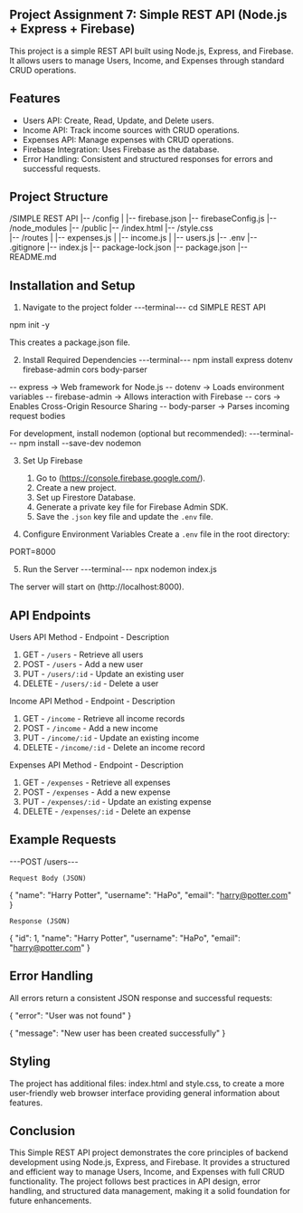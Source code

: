 ## Project Assignment 7: Simple REST API (Node.js + Express + Firebase)

This project is a simple REST API built using Node.js, Express, and Firebase. 
It allows users to manage Users, Income, and Expenses through standard CRUD operations.


## Features 

- Users API: Create, Read, Update, and Delete users.
- Income API: Track income sources with CRUD operations.
- Expenses API: Manage expenses with CRUD operations.
- Firebase Integration: Uses Firebase as the database.
- Error Handling: Consistent and structured responses for errors and successful requests.

## Project Structure 

/SIMPLE REST API
|-- /config
|   |-- firebase.json
    |-- firebaseConfig.js
|-- /node_modules
|-- /public
    |-- /index.html
    |-- /style.css	
|-- /routes
|   |-- expenses.js
|   |-- income.js
|   |-- users.js
|-- .env
|-- .gitignore
|-- index.js
|-- package-lock.json
|-- package.json
|-- README.md

## Installation and Setup 

1. Navigate to the project folder
---terminal---
cd SIMPLE REST API

npm init -y

This creates a package.json file.

2. Install Required Dependencies
---terminal---
npm install express dotenv firebase-admin cors body-parser

-- express → Web framework for Node.js
-- dotenv → Loads environment variables
-- firebase-admin → Allows interaction with Firebase
-- cors → Enables Cross-Origin Resource Sharing
-- body-parser → Parses incoming request bodies

For development, install nodemon (optional but recommended):
---terminal---
npm install --save-dev nodemon


3. Set Up Firebase
	1. Go to (https://console.firebase.google.com/).
	2. Create a new project.
	3. Set up Firestore Database.
	4. Generate a private key file for Firebase Admin SDK.
	5. Save the `.json` key file and update the `.env` file.

4. Configure Environment Variables
Create a `.env` file in the root directory:

PORT=8000


5. Run the Server
---terminal---
npx nodemon index.js

The server will start on (http://localhost:8000).


## API Endpoints 

Users API
   Method - Endpoint       - Description
1. GET    - `/users`       - Retrieve all users      
2. POST   - `/users`       - Add a new user          
3. PUT    - `/users/:id`   - Update an existing user 
4. DELETE - `/users/:id`   - Delete a user           

Income API
  Method  - Endpoint       - Description                
1. GET    - `/income`      - Retrieve all income records 
2. POST   - `/income`      - Add a new income           
3. PUT    - `/income/:id`  - Update an existing income  
4. DELETE - `/income/:id`  - Delete an income record    

Expenses API
  Method  - Endpoint        - Description                  
1. GET    - `/expenses`     - Retrieve all expenses       
2. POST   - `/expenses`     - Add a new expense           
3. PUT    - `/expenses/:id` - Update an existing expense 
4. DELETE - `/expenses/:id` - Delete an expense         


## Example Requests 

---POST /users---

``Request Body (JSON)``

{
    "name": "Harry Potter",
    "username": "HaPo",
    "email": "harry@potter.com"
}

`` Response (JSON) ``

{
    "id": 1,
    "name": "Harry Potter",
    "username": "HaPo",
    "email": "harry@potter.com"
}


## Error Handling

All errors return a consistent JSON response and successful requests:

{
    "error": "User was not found"
}


{
    "message": "New user has been created successfully"
}


## Styling 

The project has additional files: index.html and style.css, to create a more user-friendly web browser interface providing general information about features.

## Conclusion 

This Simple REST API project demonstrates the core principles of backend development using Node.js, Express, and Firebase. 
It provides a structured and efficient way to manage Users, Income, and Expenses with full CRUD functionality. 
The project follows best practices in API design, error handling, and structured data management, making it a solid foundation for future enhancements.


